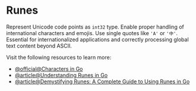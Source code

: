 # Runes

Represent Unicode code points as `int32` type. Enable proper handling of international characters and emojis. Use single quotes like `'A'` or `'中'`. Essential for internationalized applications and correctly processing global text content beyond ASCII.

Visit the following resources to learn more:

- [@official@Characters in Go](https://go.dev/blog/strings)
- [@article@Understanding Runes in Go](https://dev.to/jeseekuya/understanding-runes-in-go-4ie5)
- [@article@Demystifying Runes: A Complete Guide to Using Runes in Go](https://thelinuxcode.com/golang-rune/)